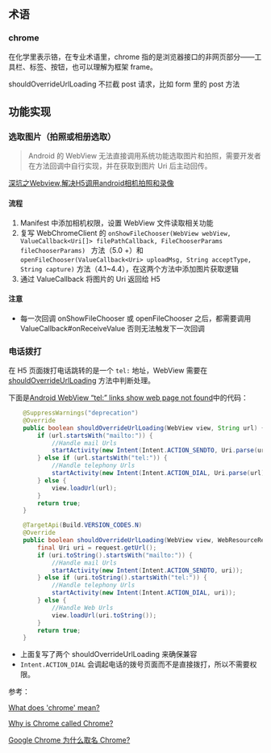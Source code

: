 ## 术语

### chrome

在化学里表示铬，在专业术语里，chrome 指的是浏览器接口的非网页部分——工具栏、标签、按钮，也可以理解为框架 frame。





shouldOverrideUrlLoading 不拦截 post 请求，比如 form 里的 post 方法  



## 功能实现

### 选取图片（拍照或相册选取）

> Android 的 WebView 无法直接调用系统功能选取图片和拍照，需要开发者在方法回调中自行实现，并在获取到图片 Uri 后主动回传。

[深坑之Webview,解决H5调用android相机拍照和录像](https://blog.csdn.net/villa_mou/article/details/78728417)

#### 流程

1. Manifest 中添加相机权限，设置 WebView 文件读取相关功能
2. 复写 WebChromeClient 的 `onShowFileChooser(WebView webView, ValueCallback<Uri[]> filePathCallback, FileChooserParams fileChooserParams) ` 方法（5.0 +）和 `openFileChooser(ValueCallback<Uri> uploadMsg, String acceptType, String capture)` 方法（4.1~4.4），在这两个方法中添加图片获取逻辑
3. 通过 ValueCallback 将图片的 Uri 返回给 H5



#### 注意

* 每一次回调 onShowFileChooser 或 openFileChooser 之后，都需要调用 ValueCallback#onReceiveValue 否则无法触发下一次回调



### 电话拨打

在 H5 页面拨打电话跳转的是一个 `tel:` 地址，WebView 需要在 [shouldOverrideUrlLoading](https://developer.android.com/reference/android/webkit/WebViewClient#shouldOverrideUrlLoading(android.webkit.WebView,%20android.webkit.WebResourceRequest)) 方法中判断处理。

下面是[Android WebView “tel:” links show web page not found](https://stackoverflow.com/questions/4338305/android-webview-tel-links-show-web-page-not-found)中的代码：

```java
    @SuppressWarnings("deprecation")
    @Override
    public boolean shouldOverrideUrlLoading(WebView view, String url) {
        if (url.startsWith("mailto:")) {  
            //Handle mail Urls
            startActivity(new Intent(Intent.ACTION_SENDTO, Uri.parse(url)));
        } else if (url.startsWith("tel:")) {
            //Handle telephony Urls
            startActivity(new Intent(Intent.ACTION_DIAL, Uri.parse(url)));
        } else {
            view.loadUrl(url);
        }
        return true;
    }

    @TargetApi(Build.VERSION_CODES.N)
    @Override
    public boolean shouldOverrideUrlLoading(WebView view, WebResourceRequest request) {
        final Uri uri = request.getUrl();
        if (uri.toString().startsWith("mailto:")) {
            //Handle mail Urls
            startActivity(new Intent(Intent.ACTION_SENDTO, uri));
        } else if (uri.toString().startsWith("tel:")) {
            //Handle telephony Urls
            startActivity(new Intent(Intent.ACTION_DIAL, uri));
        } else {
            //Handle Web Urls
            view.loadUrl(uri.toString());
        }
        return true;
    }
```

* 上面复写了两个 shouldOverrideUrlLoading 来确保兼容
* `Intent.ACTION_DIAL` 会调起电话的拨号页面而不是直接拨打，所以不需要权限。



参考：

[What does 'chrome' mean?](https://stackoverflow.com/questions/5071905/what-does-chrome-mean)

[Why is Chrome called Chrome?](https://www.quora.com/Google-Chrome/Why-is-Chrome-called-Chrome) 

[Google Chrome 为什么取名 Chrome?](https://www.zhihu.com/question/19826456)